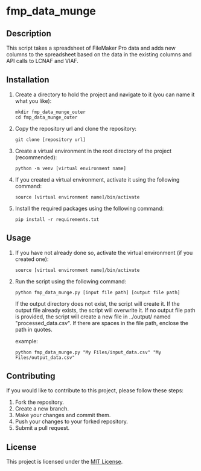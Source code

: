 # fmp_data_munge

## Description
This script takes a spreadsheet of FileMaker Pro data and adds new columns to the spreadsheet based on the data in the existing columns and API calls to LCNAF and VIAF.

## Installation
1. Create a directory to hold the project and navigate to it (you can name it what you like):
    ```shell
    mkdir fmp_data_munge_outer
    cd fmp_data_munge_outer
    ```
2. Copy the repository url and clone the repository:
    ```shell
    git clone [repository url]
    ```
3. Create a virtual environment in the root directory of the project (recommended):
    ```shell
    python -m venv [virtual environment name]
    ```
4. If you created a virtual environment, activate it using the following command:
    ```shell
    source [virtual environment name]/bin/activate
    ```
5. Install the required packages using the following command:
    ```shell
    pip install -r requirements.txt
    ```

## Usage
1. If you have not already done so, activate the virtual environment (if you created one):
    ```shell
    source [virtual environment name]/bin/activate
    ```
2. Run the script using the following command:
    ```shell
    python fmp_data_munge.py [input file path] [output file path]
    ```
    If the output directory does not exist, the script will create it. If the output file already exists, the script will overwrite it. If no output file path is provided, the script will create a new file in ../output/ named "processed_data.csv". If there are spaces in the file path, enclose the path in quotes.

    example:
    ```shell
    python fmp_data_munge.py "My Files/input_data.csv" "My Files/output_data.csv"
    ```

## Contributing
If you would like to contribute to this project, please follow these steps:
1. Fork the repository.
2. Create a new branch.
3. Make your changes and commit them.
4. Push your changes to your forked repository.
5. Submit a pull request.

## License
This project is licensed under the [MIT License](LICENSE).